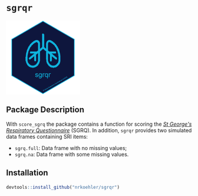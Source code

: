 
<!-- README.md is generated from README.Rmd. Please edit that file -->
`sgrqr`
=======

<img src="figures/sri-1.png" width="200" style="display: block; margin: auto auto auto 0;" />

Package Description
-------------------

With `score_sgrq` the package contains a function for scoring the [*St George's Respiratory Questionnaire*](http://www.healthstatus.sgul.ac.uk/SGRQ_download/Original%20English%20version.pdf) (SGRQ). In addition, `sgrqr` provides two simulated data frames containing SRI items:

-   `sgrq.full`: Data frame with no missing values;
-   `sgrq.na`: Data frame with some missing values.

Installation
------------

``` r
devtools::install_github("nrkoehler/sgrqr")
```
